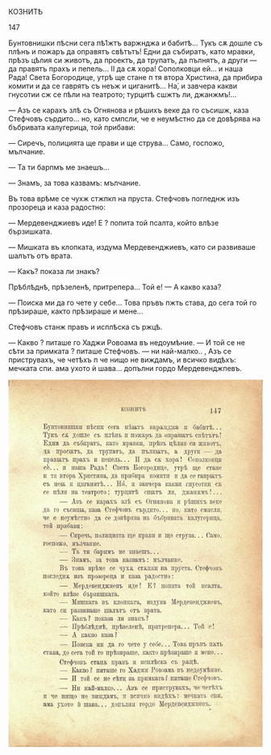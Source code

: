 ﻿КОЗНИТѢ

147

Бунтовнишки пѣсни сега пѣ1жтъ варжнджа и бабитѣ... Тукъ сѫ дошле съ плѣнъ и пожаръ да оправятъ свѣтътъ! Едни да събиратъ, като мравки, прѣзъ цѣлия си животъ, да проектъ, да трупатъ, да пълнятъ, а други — да правятъ прахъ и пепель... II да сѫ хора! Сополковци ей... и наша Рада! Света Богородице, утрѣ ще стане п тя втора Христина, да прибира комити и да се гаврятъ съ неъж и циганитѣ... На́, и завчера какви гнусотии сж се пѣли на театрото; турцитѣ сшжтъ ли, джанжмъ!...

— Азъ се карахъ злѣ съ Огнянова и рѣшихъ веке да го съсишж, каза Стефчовъ сърдито... но, като смпсли, че е неумѣстно да се довѣрява на бъбривата калугерица, той прибави:

— Сиречъ, полицията ще прави и ще струва... Само, госпожо, мълчание.

— Та ти барпмъ ме знаешъ...

— Знамъ, за това казвамъ: мълчание.

Въ това врѣме се чухж стжпкп на пруста. Стефчовъ погледнж изъ прозореца и каза радостно:

— Мердевенджиевъ иде! Е ? попита той псалта, който влѣзе бързишката.

— Мишката въ клопката, издума Мердевенджиевъ, като си развиваше шалътъ отъ врата.

— Какъ? показа ли знакъ?

Прѣблѣднѣ, прѣзеленѣ, притрепера... Той е! — А какво каза?

— Поиска ми да го чете у себе... Това пръвъ пжть става, до сега той го прѣзираше, както прѣзираше и мене...

Стефчовъ станж правъ и исплѣска съ ржцѣ.

— Какво ? питаше го Хаджи Ровоама въ недоумѣние. — И той се не сѣти за примката ? питаше Стефчовъ. — ни най-малко.. , Азъ се приструвахъ, че четѣхъ п че нищо не виждамъ, и всичко видѣхъ: мечката спи. ама ухото ѝ шава... допълни гордо Мердевенджпевъ.

![original](../images/166.jpg)

